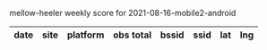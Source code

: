 mellow-heeler weekly score for 2021-08-16-mobile2-android

|date|site|platform|obs total|bssid|ssid|lat|lng|
|--|--|--|--|--|--|--|--|
